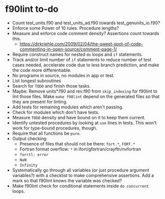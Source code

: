 # f90lint to-do

- Count test_units.f90 and test_units_ad.f90 towards test_genunits_io.f90?
- Enforce some Power of 10 rules. Procedure lengths?
- Measure and enforce code comment density? Assertions count towards this.
    - <https://dirkriehle.com/2009/02/04/the-sweet-spot-of-code-commenting-in-open-source/comment-page-1/>
- Require construct names for nested `do` loops and `if` statements.
- Track and/or limit number of `if` statements to reduce number of test cases needed, accelerate code due to less branch prediction, and make the code more differentiable.
- No programs in source, no modules in app or test.
- List longest subroutines
- Search for `TODO` and finish those tasks.
- Maybe: Remove units*.f90 and rev.f90 from `skip_indexing` for f90lint to lint those files. Make `make f90lint` depend on the generated files so that they are present for linting.
- Add tests for remaining modules which aren't passing.
- Check for modules which don't have tests.
- Measure `TODO` density and have bound on it to keep them current.
- Identify untested procedures by looking at `use` lines in tests. This won't work for type-bound procedures, though.
- Require that all functions be `pure`.
- Output checking:
    - Presence of files that should not be there: `fort.*`, `FORT.*`
    - Fortran format overflow: `*` in ifort/gfortran/crayftn/nvfortran
    - `forrtl: error`
    - `NaN`
    - `Infinity`
- Systematically go through all variables (or just procedure argument variables?) with a checklist to make comprehensive assertions. Add a mark so that f90lint knows the variable was checked?
- Make f90lint check for conditional statements inside `do concurrent` loops.
